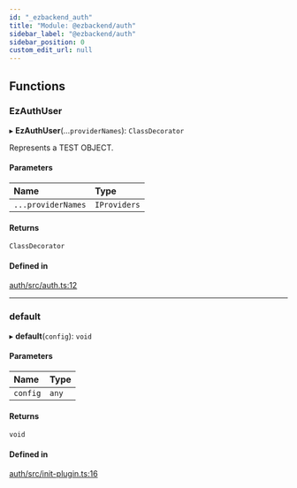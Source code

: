 ```yaml
---
id: "_ezbackend_auth"
title: "Module: @ezbackend/auth"
sidebar_label: "@ezbackend/auth"
sidebar_position: 0
custom_edit_url: null
---
```


## Functions

### EzAuthUser

▸ **EzAuthUser**(...`providerNames`): `ClassDecorator`

Represents a TEST OBJECT.

#### Parameters

| Name | Type |
| :------ | :------ |
| `...providerNames` | `IProviders` |

#### Returns

`ClassDecorator`

#### Defined in

[auth/src/auth.ts:12](https://github.com/kapydev/ezbackend/blob/9a94ec3/packages/auth/src/auth.ts#L12)

___

### default

▸ **default**(`config`): `void`

#### Parameters

| Name | Type |
| :------ | :------ |
| `config` | `any` |

#### Returns

`void`

#### Defined in

[auth/src/init-plugin.ts:16](https://github.com/kapydev/ezbackend/blob/9a94ec3/packages/auth/src/init-plugin.ts#L16)
